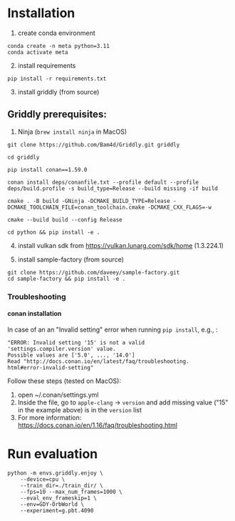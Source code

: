 # Installation

1. create conda environment

```
conda create -n meta python=3.11
conda activate meta
```

2. install requirements

```
pip install -r requirements.txt
```

3. install griddly (from source)
## Griddly prerequisites:
1. Ninja (`brew install ninja` in MacOS)

```
git clone https://github.com/Bam4d/Griddly.git griddly

cd griddly

pip install conan==1.59.0

conan install deps/conanfile.txt --profile default --profile deps/build.profile -s build_type=Release --build missing -if build

cmake . -B build -GNinja -DCMAKE_BUILD_TYPE=Release -DCMAKE_TOOLCHAIN_FILE=conan_toolchain.cmake -DCMAKE_CXX_FLAGS=-w

cmake --build build --config Release

cd python && pip install -e .
```

4. install vulkan sdk from https://vulkan.lunarg.com/sdk/home (1.3.224.1)

5. install sample-factory (from source)

```
git clone https://github.com/daveey/sample-factory.git
cd sample-factory && pip install -e .
```

### Troubleshooting
#### conan installation
In case of an an "Invalid setting" error when running `pip install`, e.g., :
```
"ERROR: Invalid setting '15' is not a valid 'settings.compiler.version' value.
Possible values are ['5.0', ..., '14.0']
Read "http://docs.conan.io/en/latest/faq/troubleshooting.
html#error-invalid-setting"
```
Follow these steps (tested on MacOS):
1. open ~/.conan/settings.yml
2. Inside the file, go to `apple-clang` -> `version` and add missing value ("15" in the example above) is in the `version` list
3. For more information: https://docs.conan.io/en/1.16/faq/troubleshooting.html




# Run evaluation
```
python -m envs.griddly.enjoy \
    --device=cpu \
    --train_dir=./train_dir/ \
    --fps=10 --max_num_frames=1000 \
    --eval_env_frameskip=1 \
    --env=GDY-OrbWorld \
    --experiment=g.pbt.4090
```
